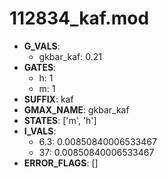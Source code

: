 # 112834_kaf.mod

- **G_VALS**:
  - gkbar_kaf: 0.21
- **GATES**:
  - h: 1
  - m: 1
- **SUFFIX**: kaf
- **GMAX_NAME**: gkbar_kaf
- **STATES**: ['m', 'h']
- **I_VALS**:
  - 6.3: 0.00850840006533467
  - 37: 0.00850840006533467
- **ERROR_FLAGS**: []
